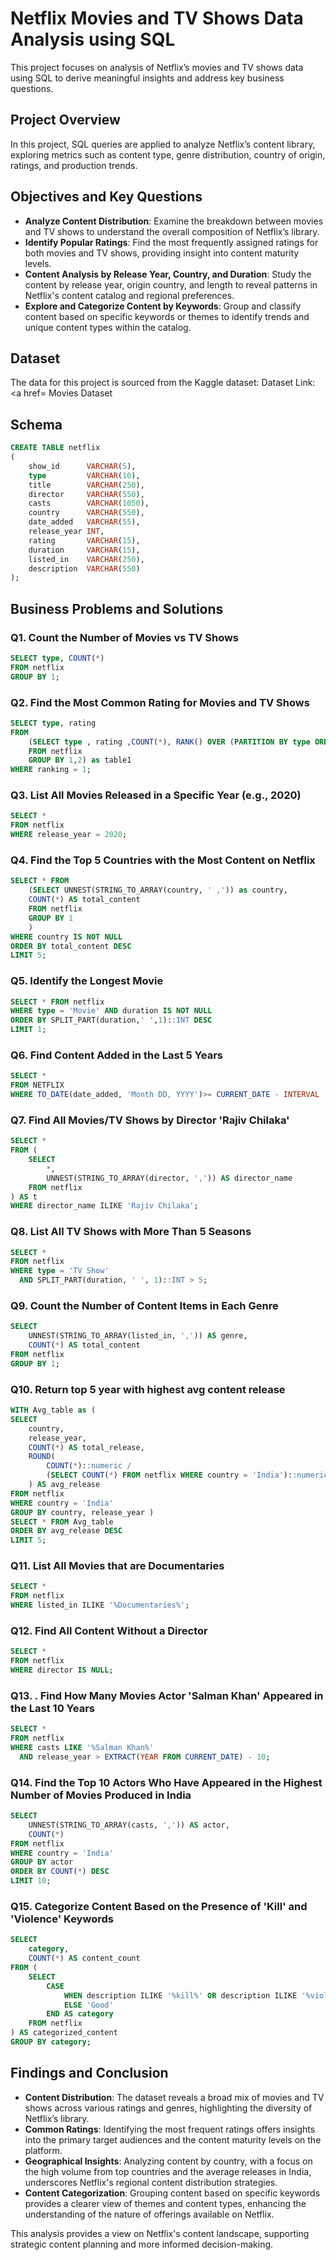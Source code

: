 # Netflix Movies and TV Shows Data Analysis using SQL
This project focuses on analysis of Netflix’s movies and TV shows data using SQL to derive meaningful insights and address key business questions.
## Project Overview

In this project, SQL queries are applied to analyze Netflix’s content library, exploring metrics such as content type, genre distribution, country of origin, ratings, and production trends.

## Objectives and Key Questions
- **Analyze Content Distribution**: Examine the breakdown between movies and TV shows to understand the overall composition of Netflix’s library.
- **Identify Popular Ratings**: Find the most frequently assigned ratings for both movies and TV shows, providing insight into content maturity levels.
- **Content Analysis by Release Year, Country, and Duration**: Study the content by release year, origin country, and length to reveal patterns in Netflix's content catalog and regional preferences.
- **Explore and Categorize Content by Keywords**: Group and classify content based on specific keywords or themes to identify trends and unique content types within the catalog.
## Dataset
The data for this project is sourced from the Kaggle dataset:
Dataset Link: <a href=          Movies Dataset
## Schema
```sql
CREATE TABLE netflix
(
    show_id      VARCHAR(5),
    type         VARCHAR(10),
    title        VARCHAR(250),
    director     VARCHAR(550),
    casts        VARCHAR(1050),
    country      VARCHAR(550),
    date_added   VARCHAR(55),
    release_year INT,
    rating       VARCHAR(15),
    duration     VARCHAR(15),
    listed_in    VARCHAR(250),
    description  VARCHAR(550)
);
```
## Business Problems and Solutions

### Q1. Count the Number of Movies vs TV Shows
```sql
SELECT type, COUNT(*)
FROM netflix
GROUP BY 1;
```
### Q2. Find the Most Common Rating for Movies and TV Shows
```sql
SELECT type, rating 
FROM
	(SELECT type , rating ,COUNT(*), RANK() OVER (PARTITION BY type ORDER BY COUNT(*) desc) as ranking
	FROM netflix
	GROUP BY 1,2) as table1
WHERE ranking = 1;
```
### Q3.  List All Movies Released in a Specific Year (e.g., 2020)
```sql
SELECT * 
FROM netflix
WHERE release_year = 2020;
```
###  Q4. Find the Top 5 Countries with the Most Content on Netflix
```sql
SELECT * FROM 
	(SELECT UNNEST(STRING_TO_ARRAY(country, ' ,')) as country,
	COUNT(*) AS total_content
	FROM netflix
	GROUP BY 1
	)
WHERE country IS NOT NULL
ORDER BY total_content DESC
LIMIT 5;
```
### Q5. Identify the Longest Movie
```sql
SELECT * FROM netflix
WHERE type = 'Movie' AND duration IS NOT NULL
ORDER BY SPLIT_PART(duration,' ',1)::INT DESC 
LIMIT 1;
```
### Q6. Find Content Added in the Last 5 Years
```sql
SELECT * 
FROM NETFLIX
WHERE TO_DATE(date_added, 'Month DD, YYYY')>= CURRENT_DATE - INTERVAL '5 years';
```
### Q7.  Find All Movies/TV Shows by Director 'Rajiv Chilaka'
```sql
SELECT *
FROM (
    SELECT 
        *,
        UNNEST(STRING_TO_ARRAY(director, ',')) AS director_name
    FROM netflix
) AS t
WHERE director_name ILIKE 'Rajiv Chilaka';
```
### Q8. List All TV Shows with More Than 5 Seasons
```sql
SELECT *
FROM netflix
WHERE type = 'TV Show'
  AND SPLIT_PART(duration, ' ', 1)::INT > 5;
```
### Q9. Count the Number of Content Items in Each Genre
```sql
SELECT 
    UNNEST(STRING_TO_ARRAY(listed_in, ',')) AS genre,
    COUNT(*) AS total_content
FROM netflix
GROUP BY 1;
```
### Q10. Return top 5 year with highest avg content release
```sql
WITH Avg_table as (
SELECT 
    country,
    release_year,
    COUNT(*) AS total_release,
    ROUND(
        COUNT(*)::numeric /
        (SELECT COUNT(*) FROM netflix WHERE country = 'India')::numeric * 100, 2
    ) AS avg_release
FROM netflix
WHERE country = 'India'
GROUP BY country, release_year )
SELECT * FROM Avg_table 
ORDER BY avg_release DESC
LIMIT 5; 
```
### Q11.  List All Movies that are Documentaries
```sql
SELECT * 
FROM netflix
WHERE listed_in ILIKE '%Documentaries%';
```
### Q12. Find All Content Without a Director
```sql
SELECT * 
FROM netflix
WHERE director IS NULL;
```
### Q13. . Find How Many Movies Actor 'Salman Khan' Appeared in the Last 10 Years
```sql
SELECT * 
FROM netflix
WHERE casts LIKE '%Salman Khan%'
  AND release_year > EXTRACT(YEAR FROM CURRENT_DATE) - 10;
```
### Q14.  Find the Top 10 Actors Who Have Appeared in the Highest Number of Movies Produced in India
```sql
SELECT 
    UNNEST(STRING_TO_ARRAY(casts, ',')) AS actor,
    COUNT(*)
FROM netflix
WHERE country = 'India'
GROUP BY actor
ORDER BY COUNT(*) DESC
LIMIT 10;
```
### Q15. Categorize Content Based on the Presence of 'Kill' and 'Violence' Keywords
```sql
SELECT 
    category,
    COUNT(*) AS content_count
FROM (
    SELECT 
        CASE 
            WHEN description ILIKE '%kill%' OR description ILIKE '%violence%' THEN 'Bad'
            ELSE 'Good'
        END AS category
    FROM netflix
) AS categorized_content
GROUP BY category;
```
## Findings and Conclusion

- **Content Distribution**: The dataset reveals a broad mix of movies and TV shows across various ratings and genres, highlighting the diversity of Netflix’s library.
- **Common Ratings**: Identifying the most frequent ratings offers insights into the primary target audiences and the content maturity levels on the platform.
- **Geographical Insights**: Analyzing content by country, with a focus on the high volume from top countries and the average releases in India, underscores Netflix's regional content distribution strategies.
- **Content Categorization**: Grouping content based on specific keywords provides a clearer view of themes and content types, enhancing the understanding of the nature of offerings available on Netflix.

This analysis provides a view on Netflix's content landscape, supporting strategic content planning and more informed decision-making.

